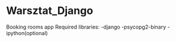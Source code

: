 # Warsztat_Django
Booking rooms app
Required libraries:
	-django
	-psycopg2-binary
	-ipython(optional)
